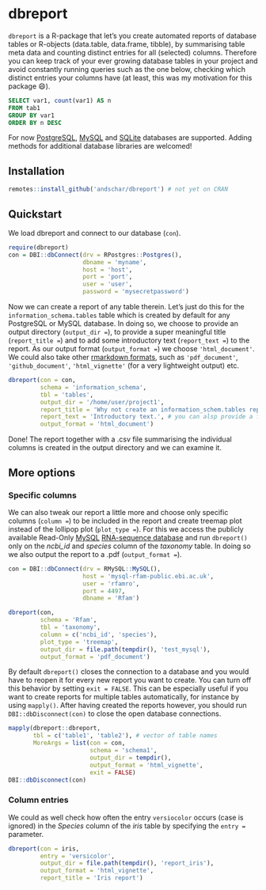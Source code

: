 dbreport
================

`dbreport` is a R-package that let’s you create automated reports of
database tables or R-objects (data.table, data.frame, tibble), by
summarising table meta data and counting distinct entries for all
(selected) columns. Therefore you can keep track of your ever growing
database tables in your project and avoid constantly running queries
such as the one below, checking which distinct entries your columns have
(at least, this was my motivation for this package 😄).

``` sql
SELECT var1, count(var1) AS n
FROM tab1
GROUP BY var1
ORDER BY n DESC
```

For now [PostgreSQL](https://www.postgresql.org),
[MySQL](https://www.mysql.com) and
[SQLite](https://www.sqlite.org/index.html) databases are supported.
Adding methods for additional database libraries are welcomed\!

## Installation

``` r
remotes::install_github('andschar/dbreport') # not yet on CRAN
```

## Quickstart

We load dbreport and connect to our database (`con`).

``` r
require(dbreport)
con = DBI::dbConnect(drv = RPostgres::Postgres(),
                     dbname = 'myname',
                     host = 'host',
                     port = 'port',
                     user = 'user',
                     password = 'mysecretpassword')
```

Now we can create a report of any table therein. Let’s just do this for
the `information_schema.tables` table which is created by default for
any PostgreSQL or MySQL database. In doing so, we choose to provide an
output directory (`output_dir =`), to provide a super meaningful title
(`report_title =`) and to add some introductory text (`report_text =`)
to the report. As our output format (`output_format =`) we choose
`'html_document'`. We could also take other [rmarkdown
formats](https://rmarkdown.rstudio.com/lesson-9.html), such as
`'pdf_document'`, `'github_document'`, `'html_vignette'` (for a very
lightweight output) etc.

``` r
dbreport(con = con,
         schema = 'information_schema',
         tbl = 'tables',
         output_dir = '/home/user/project1',
         report_title = 'Why not create an information_schem.tables report?!',
         report_text = 'Introductory text.', # you can alsp provide a file
         output_format = 'html_document')
```

Done\! The report together with a .csv file summarising the individual
columns is created in the output directory and we can examine it.

## More options

### Specific columns

We can also tweak our report a little more and choose only specific
columns (`column =`) to be included in the report and create treemap
plot instead of the lollipop plot (`plot_type =`). For this we access
the publicly available Read-Only [MySQL](https://www.mysql.com)
[RNA-sequence database](https://docs.rfam.org/en/latest/database.html)
and run `dbreport()` only on the *ncbi\_id* and *species* column of the
*taxonomy* table. In doing so we also output the report to a .pdf
(`output_format =`).

``` r
con = DBI::dbConnect(drv = RMySQL::MySQL(),
                     host = 'mysql-rfam-public.ebi.ac.uk',
                     user = 'rfamro',
                     port = 4497,
                     dbname = 'Rfam')
```

``` r
dbreport(con,
         schema = 'Rfam',
         tbl = 'taxonomy',
         column = c('ncbi_id', 'species'),
         plot_type = 'treemap',
         output_dir = file.path(tempdir(), 'test_mysql'),
         output_format = 'pdf_document')
```

By default `dbreport()` closes the connection to a database and you
would have to reopen it for every new report you want to create. You can
turn off this behavior by setting `exit = FALSE`. This can be especially
useful if you want to create reports for multiple tables automatically,
for instance by using `mapply()`. After having created the reports
however, you should run `DBI::dbDisconnect(con)` to close the open
database connections.

``` r
mapply(dbreport::dbreport,
       tbl = c('table1', 'table2'), # vector of table names
       MoreArgs = list(con = con,
                       schema = 'schema1',
                       output_dir = tempdir(),
                       output_format = 'html_vignette',
                       exit = FALSE)
DBI::dbDisconnect(con)
```

### Column entries

We could as well check how often the entry `versiocolor` occurs (case is
ignored) in the *Species* column of the *iris* table by specifying the
`entry =` parameter.

``` r
dbreport(con = iris,
         entry = 'versicolor',
         output_dir = file.path(tempdir(), 'report_iris'),
         output_format = 'html_vignette',
         report_title = 'Iris report')
```
